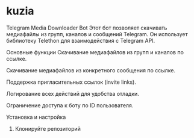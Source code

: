 # kuzia
Telegram Media Downloader Bot
Этот бот позволяет скачивать медиафайлы из групп, каналов и сообщений Telegram. Он использует библиотеку Telethon для взаимодействия с Telegram API.

Основные функции
Скачивание медиафайлов из групп и каналов по ссылке.

Скачивание медиафайлов из конкретного сообщения по ссылке.

Поддержка пригласительных ссылок (invite links).

Логирование всех действий для удобства отладки.

Ограничение доступа к боту по ID пользователя.

Установка и настройка
1. Клонируйте репозиторий
